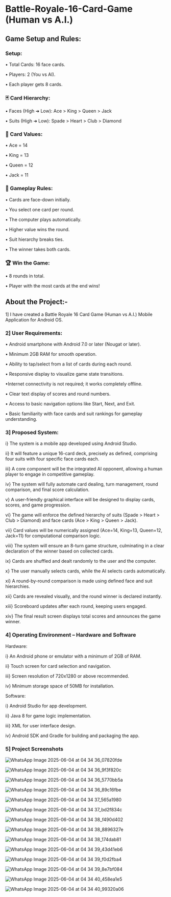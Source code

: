 # Battle-Royale-16-Card-Game (Human vs A.I.)


## Game Setup and Rules:


### Setup:


• Total Cards: 16 face cards.

• Players: 2 (You vs AI).

• Each player gets 8 cards.


### 🃏 Card Hierarchy:


• Faces (High ➜ Low): Ace > King > Queen > Jack

• Suits (High ➜ Low): Spade > Heart > Club > Diamond


### 🎯 Card Values:


• Ace = 14  

• King = 13   

• Queen = 12   

• Jack = 11


### 📜 Gameplay Rules:


• Cards are face-down initially.

• You select one card per round.

• The computer plays automatically.

• Higher value wins the round.

• Suit hierarchy breaks ties.

• The winner takes both cards.

### 🏆 Win the Game:


• 8 rounds in total.

• Player with the most cards at the end wins!


## About the Project:-


1] I have created a Battle Royale 16 Card Game (Human vs A.I.) Mobile Application for Android OS.


### 2] User Requirements:


• Android smartphone with Android 7.0 or later (Nougat or later).

• Minimum 2GB RAM for smooth operation.

• Ability to tap/select from a list of cards during each round.

• Responsive display to visualize game state transitions.

•Internet connectivity is not required; it works completely offline.

• Clear text display of scores and round numbers.

• Access to basic navigation options like Start, Next, and Exit.

• Basic familiarity with face cards and suit rankings for gameplay understanding.


### 3] Proposed System:


i} The system is a mobile app developed using Android Studio.

ii} It will feature a unique 16-card deck, precisely as defined, comprising four suits with four specific face cards each. 

iii} A core component will be the integrated AI opponent, allowing a human player to engage in competitive gameplay. 

iv} The system will fully automate card dealing, turn management, round comparison, and final score calculation.

v} A user-friendly graphical interface will be designed to display cards, scores, and game progression. 

vi} The game will enforce the defined hierarchy of suits (Spade > Heart > Club > Diamond) and face cards (Ace > King > Queen > Jack). 

vii} Card values will be numerically assigned (Ace=14, King=13, Queen=12, Jack=11) for computational comparison logic. 

viii} The system will ensure an 8-turn game structure, culminating in a clear declaration of the winner based on collected cards.

ix} Cards are shuffled and dealt randomly to the user and the computer.

x} The user manually selects cards, while the AI selects cards automatically.

xi} A round-by-round comparison is made using defined face and suit hierarchies.

xii} Cards are revealed visually, and the round winner is declared instantly.

xiii} Scoreboard updates after each round, keeping users engaged.

xiv} The final result screen displays total scores and announces the game winner.


### 4] Operating Environment – Hardware and Software


Hardware:

i} An Android phone or emulator with a minimum of 2GB of RAM.

ii} Touch screen for card selection and navigation.

iii} Screen resolution of 720x1280 or above recommended.

iv} Minimum storage space of 50MB for installation.

Software:

i} Android Studio for app development.

ii} Java 8 for game logic implementation.

iii} XML for user interface design.

iv} Android SDK and Gradle for building and packaging the app.


### 5] Project Screenshots


![WhatsApp Image 2025-06-04 at 04 34 36_07820fde](https://github.com/user-attachments/assets/f2074bad-75d5-478d-be68-99c1ba0fad00)

![WhatsApp Image 2025-06-04 at 04 34 36_9f3f820c](https://github.com/user-attachments/assets/171f060a-f181-49eb-a283-c07903f3d750)

![WhatsApp Image 2025-06-04 at 04 34 36_5770bb5a](https://github.com/user-attachments/assets/f461b3cc-ae65-478d-b95b-ef1cf39a25b8)

![WhatsApp Image 2025-06-04 at 04 34 36_89c16fbe](https://github.com/user-attachments/assets/31fe54d1-235e-4d82-b2af-c5da368591cb)

![WhatsApp Image 2025-06-04 at 04 34 37_565a1980](https://github.com/user-attachments/assets/aaf037f6-5d70-4a61-9c85-0d7f1c046559)

![WhatsApp Image 2025-06-04 at 04 34 37_bd2f834c](https://github.com/user-attachments/assets/73c9d220-2d4e-429f-84dc-57d730f639a5)

![WhatsApp Image 2025-06-04 at 04 34 38_f490d402](https://github.com/user-attachments/assets/6f76efe0-6247-4ddc-a3a3-8a639bc7e2e7)

![WhatsApp Image 2025-06-04 at 04 34 38_8896327e](https://github.com/user-attachments/assets/546b5bba-62ec-425f-a163-240238a42321)

![WhatsApp Image 2025-06-04 at 04 34 38_174dab81](https://github.com/user-attachments/assets/c99dde56-09a2-4a70-a09b-15409a8eb4f5)

![WhatsApp Image 2025-06-04 at 04 34 39_43d41eb6](https://github.com/user-attachments/assets/9029e4e5-3f92-4ee3-80f3-4b721426d8e8)

![WhatsApp Image 2025-06-04 at 04 34 39_f0d2fba4](https://github.com/user-attachments/assets/ad8b95e0-8aea-460d-a2d3-ae769bd7c89e)

![WhatsApp Image 2025-06-04 at 04 34 39_8e7bf084](https://github.com/user-attachments/assets/09bcbb4a-4a95-4715-a96b-985489e69e87)

![WhatsApp Image 2025-06-04 at 04 34 40_458ea1e5](https://github.com/user-attachments/assets/3c8697ec-a43d-447a-be94-29a8a61b11bd)

![WhatsApp Image 2025-06-04 at 04 34 40_99320a06](https://github.com/user-attachments/assets/8d6af251-4da0-43c7-8e5d-0b5a96df6a59)
